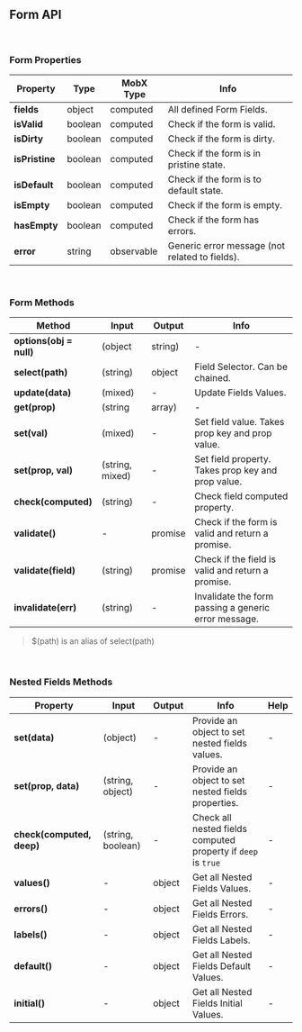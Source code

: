 ## Form API

<br>

### Form Properties

| Property | Type | MobX Type | Info |
|---|---|---|---|
| **fields** | object | computed | All defined Form Fields. |
| **isValid** | boolean | computed | Check if the form is valid. |
| **isDirty** | boolean | computed | Check if the form is dirty. |
| **isPristine** | boolean | computed | Check if the form is in pristine state. |
| **isDefault** | boolean | computed | Check if the form is to default state. |
| **isEmpty** | boolean | computed | Check if the form is empty. |
| **hasEmpty** | boolean | computed | Check if the form has errors. |
| **error** | string | observable | Generic error message (not related to fields). |


<br>

### Form Methods

| Method | Input | Output | Info |
|---|---|---|---|
| **options(obj = null)** | (object|string) | - | Get/Set form options after the form is yet initialied. |
| **select(path)** | (string) | object | Field Selector. Can be chained. | - |
| **update(data)** | (mixed) | - | Update Fields Values. | - |
| **get(prop)** | (string|array) | - | Get all field data. Can be filtered by certain `props`. | - |
| **set(val)** | (mixed) | - | Set field value. Takes prop key and prop value. | - |
| **set(prop, val)** | (string, mixed) | - | Set field property. Takes prop key and prop value. | - |
| **check(computed)** | (string) | - | Check field computed property. | - |
| **validate()** | - | promise | Check if the form is valid and return a promise. |
| **validate(field)** | (string) | promise | Check if the field is valid and return a promise. |
| **invalidate(err)** | (string) | - | Invalidate the form passing a generic error message. |

> $(path) is an alias of select(path)

<br>

### Nested Fields Methods

| Property | Input | Output | Info | Help |
|---|---|---|---|---|
| **set(data)** | (object) | - | Provide an object to set nested fields values. | - |
| **set(prop, data)** | (string, object) | - | Provide an object to set nested fields properties. | - |
| **check(computed, deep)** | (string, boolean) | - | Check all nested fields computed property if `deep` is `true` | - |
| **values()** | - | object | Get all Nested Fields Values. | - |
| **errors()** | - | object | Get all Nested Fields Errors. | - |
| **labels()** | - | object | Get all Nested Fields Labels. | - |
| **default()** | - | object | Get all Nested Fields Default Values. | - |
| **initial()** | - | object | Get all Nested Fields Initial Values. | - |
